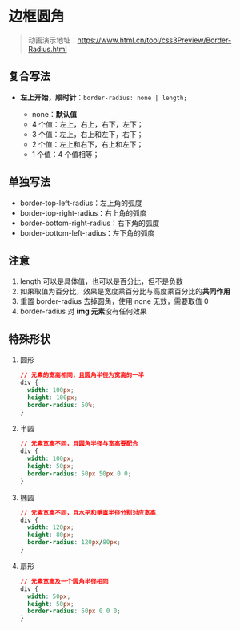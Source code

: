 # 边框圆角

> 动画演示地址：https://www.html.cn/tool/css3Preview/Border-Radius.html

## 复合写法

- **左上开始，顺时针**：`border-radius: none | length;`

  - none：**默认值**
  - 4 个值：左上，右上，右下，左下；
  - 3 个值：左上，右上和左下，右下；
  - 2 个值：左上和右下，右上和左下；
  - 1 个值：4 个值相等；

## 单独写法

- border-top-left-radius：左上角的弧度
- border-top-right-radius：右上角的弧度
- border-bottom-right-radius：右下角的弧度
- border-bottom-left-radius：左下角的弧度

## 注意

1. length 可以是具体值，也可以是百分比，但不是负数
2. 如果取值为百分比，效果是宽度乘百分比与高度乘百分比的**共同作用**
3. 重置 border-radius 去掉圆角，使用 none 无效，需要取值 0
4. border-radius 对 **img 元素**没有任何效果

## 特殊形状

1. 圆形

   ```css
   // 元素的宽高相同，且圆角半径为宽高的一半
   div {
     width: 100px;
     height: 100px;
     border-radius: 50%;
   }
   ```

2. 半圆

   ```css
   // 元素宽高不同，且圆角半径与宽高要配合
   div {
     width: 100px;
     height: 50px;
     border-radius: 50px 50px 0 0;
   }
   ```

3. 椭圆

   ```css
   // 元素宽高不同，且水平和垂直半径分别对应宽高
   div {
     width: 120px;
     height: 80px;
     border-radius: 120px/80px;
   }
   ```

4. 扇形

   ```css
   // 元素宽高及一个圆角半径相同
   div {
     width: 50px;
     height: 50px;
     border-radius: 50px 0 0 0;
   }
   ```
